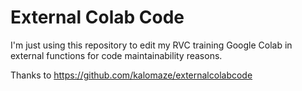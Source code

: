 # External Colab Code
I'm just using this repository to edit my RVC training Google Colab in external functions for code maintainability reasons.

Thanks to https://github.com/kalomaze/externalcolabcode
